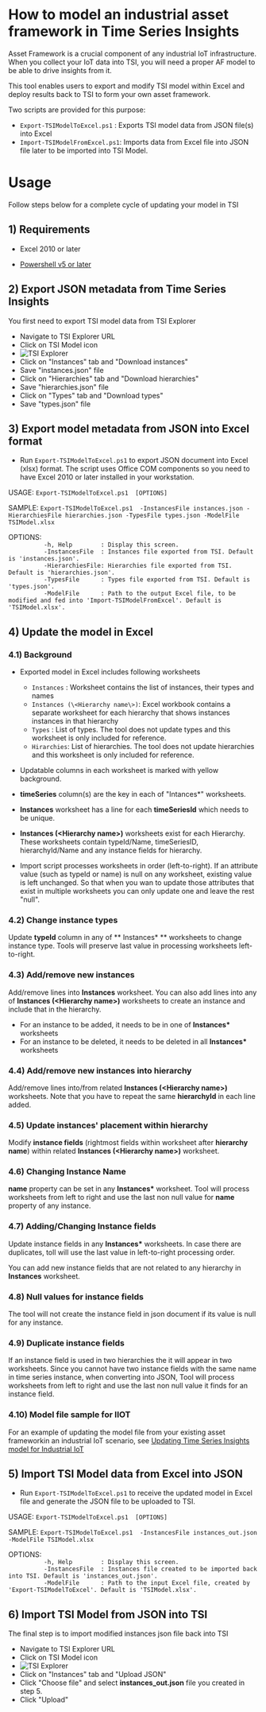 # How to model an industrial asset framework in Time Series Insights

Asset Framework is a crucial component of any industrial IoT infrastructure. When you collect your IoT data into TSI, you will need a proper AF model to be able to drive insights from it.

This tool enables users to export and modify TSI model within Excel and deploy results back to TSI to form your own asset framework. 

Two scripts are provided for this purpose:

* `Export-TSIModelToExcel.ps1`  : Exports TSI model data from JSON file(s) into Excel
* `Import-TSIModelFromExcel.ps1`: Imports data from Excel file into JSON file later to be imported into TSI Model.

# Usage

Follow steps below for a complete cycle of updating your model in TSI

## 1) Requirements

* Excel 2010 or later

* [Powershell v5 or later](https://docs.microsoft.com/en-us/powershell/scripting/install/installing-powershell?view=powershell-7.1)

## 2) Export JSON metadata from Time Series Insights

You first need to export TSI model data from TSI Explorer

* Navigate to TSI Explorer URL
* Click on TSI Model icon
* ![TSI Explorer](./images/tsiexplorer1.png)
* Click on "Instances" tab and "Download instances"
* Save "instances.json" file
* Click on "Hierarchies" tab and "Download hierarchies"
* Save "hierarchies.json" file
* Click on "Types" tab and "Download types"
* Save "types.json" file

## 3) Export model metadata from JSON into Excel format

* Run `Export-TSIModelToExcel.ps1` to export JSON document into Excel (xlsx) format. The script uses Office COM components so you need to have Excel 2010 or later installed in your workstation.

USAGE: `Export-TSIModelToExcel.ps1  [OPTIONS]`

SAMPLE: `Export-TSIModelToExcel.ps1  -InstancesFile instances.json -HierarchiesFile hierarchies.json -TypesFile types.json -ModelFile TSIModel.xlsx`

OPTIONS:<br />
`​          -h, Help        : Display this screen.`<br />
`​          -InstancesFile  : Instances file exported from TSI. Default is 'instances.json'.`<br />
`​          -HierarchiesFile: Hierarchies file exported from TSI. Default is 'hierarchies.json'.`<br />
`​          -TypesFile      : Types file exported from TSI. Default is 'types.json'.`<br />
`​          -ModelFile      : Path to the output Excel file, to be modified and fed into 'Import-TSIModelFromExcel'. Default is 'TSIModel.xlsx'.`<br />


## 4) Update the model in Excel

### 4.1) Background
- Exported model in Excel includes following worksheets
  - `Instances` : Worksheet contains the list of instances, their types and names
  - `Instances (\<Hierarchy name\>)`: Excel workbook contains a separate worksheet for each hierarchy that shows instances instances in that hierarchy
  - `Types`     : List of types. The tool does not update types and this worksheet is only included for reference.
  - `Hirarchies`: List of hierarchies. The tool does not update hierarchies and this worksheet is only included for reference.

- Updatable columns in each worksheet is marked with yellow background.
- **timeSeries** column(s) are the key in each of "Intances*" worksheets.
- **Instances** worksheet has a line for each **timeSeriesId** which needs to be unique.  
- **Instances  (\<Hierarchy name\>)** worksheets exist for each Hierarchy. These worksheets contain typeId/Name, timeSeriesID, hierarchyId/Name and any instance fields for hierarchy.
- Import script processes worksheets in order (left-to-right). If an attribute value (such as typeId or name) is null on any worksheet, existing value is left unchanged. So that when you wan to update those attributes that exist in multiple worksheets you can only update one and leave the rest "null".

### 4.2) Change instance types
Update **typeId** column in any of ** Instances* ** worksheets to change instance type. Tools will preserve last value in processing worksheets left-to-right. 

### 4.3) Add/remove new instances
Add/remove lines into **Instances** worksheet. You can also add lines into any of **Instances  (\<Hierarchy name\>)** worksheets to create an instance and include that in the hierarchy. 
* For an instance to be added, it needs to be in one of **Instances\*** worksheets
* For an instance to be deleted, it needs to be deleted in all **Instances\*** worksheets

### 4.4) Add/remove new instances into hierarchy
Add/remove lines into/from related **Instances  (\<Hierarchy name\>)** worksheets. Note that you have to repeat the same **hierarchyId** in each line added.

### 4.5) Update instances' placement within hierarchy
Modify **instance fields** (rightmost fields within worksheet after **hierarchy name**) within related **Instances  (\<Hierarchy name\>)** worksheet.

### 4.6) Changing Instance Name
**name** property can be set in any **Instances\*** worksheet. Tool will process worksheets from left to right and use the last non null value for **name** property of any instance.

### 4.7) Adding/Changing Instance fields
Update instance fields in any **Instances\*** worksheets. In case there are duplicates, toll will use the last value in left-to-right processing order.

You can add new instance fields that are not related to any hierarchy in **Instances** worksheet.

### 4.8) Null values for instance fields
The tool will not create the instance field in json document if its value is null for any instance.

### 4.9) Duplicate instance fields
If an instance field is used in two hierarchies the it will appear in two worksheets. Since you cannot have two instance fields with the same name in time series instance, when converting into JSON, Tool will process worksheets from left to right and use the last non null value it finds for an instance field.

### 4.10) Model file sample for IIOT
For an example of updating the model file from your existing asset frameworkin an industrial IoT scenario, see [Updating Time Series Insights model for Industrial IoT](./iiot-mappings.md)

## 5) Import TSI Model data from Excel into JSON
* Run `Export-TSIModelToExcel.ps1` to receive the updated model in Excel file and generate the JSON file to be uploaded to TSI. 

USAGE: `Export-TSIModelToExcel.ps1  [OPTIONS]`

SAMPLE: `Export-TSIModelToExcel.ps1  -InstancesFile instances_out.json -ModelFile TSIModel.xlsx`

OPTIONS:<br />
`​          -h, Help        : Display this screen.`<br />
`​          -InstancesFile  : Instances file created to be imported back into TSI. Default is 'instances_out.json'.`<br />
`​          -ModelFile      : Path to the input Excel file, created by 'Export-TSIModelToExcel'. Default is 'TSIModel.xlsx'.`<br />

## 6) Import TSI Model from JSON into TSI
The final step is to import modified instances json file back into TSI 

* Navigate to TSI Explorer URL
* Click on TSI Model icon
* ![TSI Explorer](./images/tsiexplorer1.png)
* Click on "Instances" tab and "Upload JSON"
* Click "Choose file" and select **instances_out.json** file you created in step 5.
* Click "Upload"
